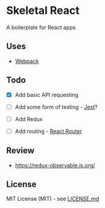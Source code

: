 # Skeletal React

A boilerplate for React apps


## Uses

- [Webpack](https://webpack.js.org/)


## Todo

- [x] Add basic API requesting
- [ ] Add some form of testing - [Jest](https://facebook.github.io/jest/)?
- [ ] Add Redux
- [ ] Add routing - [React Router](https://reacttraining.com/react-router/)


## Review

- https://redux-observable.js.org/


## License

MIT License (MIT) - see [LICENSE.md](LICENSE.md)
